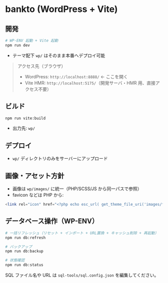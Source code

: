 # bankto (WordPress + Vite)

## 開発

```bash
# WP-ENV 起動 + Vite 起動
npm run dev
```

- テーマ配下 `wp/` はそのまま本番へデプロイ可能

> アクセス先（ブラウザ）
>
> - WordPress: `http://localhost:8888/` ← ここを開く
> - Vite HMR: `http://localhost:5175/`（開発サーバ・HMR 用、直接アクセス不要）

## ビルド

```bash
npm run vite:build
```

- 出力先: `wp/`

## デプロイ

- `wp/` ディレクトリのみをサーバーにアップロード

## 画像・アセット方針

- 画像は `wp/images/` に統一（PHP/SCSS/JS から同一パスで参照）
- favicon などは PHP から:

```php
<link rel="icon" href="<?php echo esc_url( get_theme_file_uri('images/favicon.png') ); ?>">
```

## データベース操作（WP-ENV）

```bash
# 一括リフレッシュ（リセット + インポート + URL置換 + キャッシュ削除 + 再起動）
npm run db:refresh

# バックアップ
npm run db:backup

# 状態確認
npm run db:status
```

SQL ファイル名や URL は `sql-tools/sql.config.json` を編集してください。
